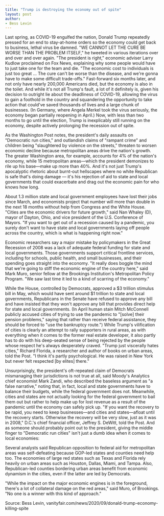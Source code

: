 ```yaml
---
title: "Trump is destroying the economy out of spite"
layout: post
author:
- Bess Levin
---
```


Last spring, as COVID-19 engulfed the nation, Donald Trump repeatedly pressed for an end to stay-at-home orders so the economy could get back to business, lethal virus be damned. "WE CANNOT LET THE CURE BE WORSE THAN THE PROBLEM ITSELF," he tweeted in various iterations over and over and over again. "The president is right," economic adviser Larry Kudlow proclaimed on Fox News, explaining why some people would have to just take one for the team and die. "The economic cost to individuals is just too great … The cure can't be worse than the disease, and we're gonna have to make some difficult trade-offs." Fast-forward six months later, and not only have nearly 200,000 Americans died, but the economy is also in the toilet. And while it's not all Trump's fault, a lot of it definitely is, given his decision to outright lie about the deadliness of COVID-19, allowing the virus to gain a foothold in the country and squandering the opportunity to take action that could've saved thousands of lives and a large chunk of businesses. (In Germany, where Angela Merkel took the virus seriously, the economy began partially reopening in April.) Now, with less than two months to go until the election, Trump is inexplicably still running on the economy, despite actively prolonging the recession out of spite.

As the Washington Post notes, the president's daily assaults on "Democratic run cities," and outlandish claims of "rampant crime" and children being "slaughtered by violence on the streets," threaten to worsen economic decline because metropolitan areas drive the nation's growth. The greater Washington area, for example, accounts for 4% of the nation's economy, while 15 metropolitan areas—which the president demonizes to rile up his base—make up more than 40%. And it's not just Trump's apocalyptic rhetoric about burnt-out hellscapes where no white Republican is safe that's doing damage — it's his rejection of aid to state and local governments that could exacerbate and drag out the economic pain for who knows how long.

About 1.3 million state and local government employees have lost their jobs since March, and economists project that number will more than double in the next 18 months without help from Congress and the White House. "Cities are the economic drivers for future growth," said Nan Whaley (D), mayor of Dayton, Ohio, and vice president of the U.S. Conference of Mayors. "If you want to get out of a recession caused by a pandemic, you surely don't want to have state and local governments laying off people across the country, which is what is happening right now."

Economic researchers say a major mistake by policymakers in the Great Recession of 2008 was a lack of adequate federal funding for state and local governments. Those governments support critical frontline services, including for schools, public health, and small businesses, and their spending goes straight into the economy. "It really does boggle the mind that we're going to stiff the economic engine of the country here," said Mark Muro, senior fellow at the Brookings Institution's Metropolitan Policy Program. "We saw last time it led to a kind of scarring of the economy."

While the House, controlled by Democrats, approved a $3 trillion stimulus bill in May, which would have sent around $1 trillion to state and local governments, Republicans in the Senate have refused to approve any bill and have insisted that they won't approve any bill that provides direct help for state and local governments. (In April human stain Mitch McConnell publicly accused cities of trying to use the pandemic to "[solve] their pension problems," saying that rather than receive federal assistance, they should be forced to "use the bankruptcy route.") While Trump's vilification of cities is clearly an attempt to rally supporters in rural areas, as with everything when it comes to the former real estate developer, it also partly has to do with his deep-seated sense of being rejected by the people whose respect he's always desperately craved. "Trump just viscerally hates cities," Richard Florida, a researcher and author of books on urban areas, told the Post. "I think it's partly psychological. He was raised in New York but never felt respected [by elites] there."

Unsurprisingly, the president's oft-repeated claim of Democrats mismanaging their jurisdictions is not true at all, said Moody's Analytics chief economist Mark Zandi, who described the baseless argument as "a false narrative," noting that, in fact, local and state governments have to balance their budgets, while the federal government does not. Meanwhile, cities and states are not actually looking for the federal government to bail them out but rather to help make up for lost revenue as a result of the pandemic until the economy can safely pick up. "If you want the recovery to be rapid, you need to keep businesses—and cities and states—afloat until the recovery starts. Otherwise the recovery will be very slow, just as it was in 2008," D.C.'s chief financial officer, Jeffrey S. DeWitt, told the Post. And as someone should probably point out to the president, giving the middle finger to "Democratic run cities" isn't just a dumb idea when it comes to local economies:

Several analysts said Republican opposition to federal aid for metropolitan areas was self-defeating because GOP-led states and counties need help too. The economies of large red states such as Texas and Florida rely heavily on urban areas such as Houston, Dallas, Miami, and Tampa. Also, Republican-led counties bordering urban areas benefit from economic dynamism in the cities, even if the latter are led by Democrats.

"While the impact on the major economic engines is in the foreground, there's a lot of collateral damage on the red areas," said Muro, of Brookings. "No one is a winner with this kind of approach."

Source: Bess Levin, vanityfair.com/news/2020/09/donald-trump-economy-killing-spite
